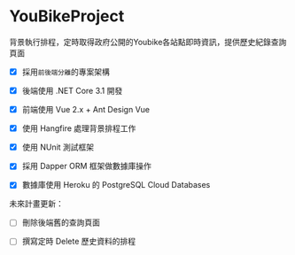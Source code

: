 # YouBikeProject
背景執行排程，定時取得政府公開的Youbike各站點即時資訊，提供歷史紀錄查詢頁面

- [x] 採用`前後端分離`的專案架構
- [x] 後端使用 .NET Core 3.1 開發
- [x] 前端使用 Vue 2.x + Ant Design Vue
- [x] 使用 Hangfire 處理背景排程工作
- [x] 使用 NUnit 測試框架
- [x] 採用 Dapper ORM 框架做數據庫操作
- [x] 數據庫使用 Heroku 的 PostgreSQL Cloud Databases


未來計畫更新：

- [ ] 刪除後端舊的查詢頁面
- [ ] 撰寫定時 Delete 歷史資料的排程


